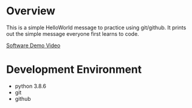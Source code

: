 # Overview

This is a simple HelloWorld message to practice using git/github. 
It prints out the simple message everyone first learns to code.

[Software Demo Video](http://youtube.link.goes.here)

# Development Environment
- python 3.8.6
- git 
- github

<!-- # Useful Websites

{Make a list of websites that you found helpful in this project}
* [Web Site Name](http://url.link.goes.here)
* [Web Site Name](http://url.link.goes.here) -->